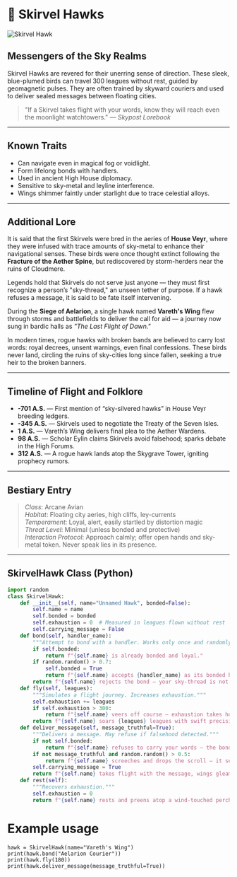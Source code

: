 # 🦅 Skirvel Hawks

![Skirvel Hawk](/images/skirvel-hawk.png)

## Messengers of the Sky Realms

Skirvel Hawks are revered for their unerring sense of direction. These sleek, blue-plumed birds can travel 300 leagues without rest, guided by geomagnetic pulses. They are often trained by skyward couriers and used to deliver sealed messages between floating cities.

> "If a Skirvel takes flight with your words, know they will reach even the moonlight watchtowers." — *Skypost Lorebook*

---

## Known Traits

- Can navigate even in magical fog or voidlight.
- Form lifelong bonds with handlers.
- Used in ancient High House diplomacy.
- Sensitive to sky-metal and leyline interference.
- Wings shimmer faintly under starlight due to trace celestial alloys.

---

## Additional Lore

It is said that the first Skirvels were bred in the aeries of **House Veyr**, where they were infused with trace amounts of sky-metal to enhance their navigational senses. These birds were once thought extinct following the **Fracture of the Aether Spine**, but rediscovered by storm-herders near the ruins of Cloudmere.

Legends hold that Skirvels do not serve just anyone — they must first recognize a person’s "sky-thread," an unseen tether of purpose. If a hawk refuses a message, it is said to be fate itself intervening.

During the **Siege of Aelarion**, a single hawk named **Vareth's Wing** flew through storms and battlefields to deliver the call for aid — a journey now sung in bardic halls as *"The Last Flight of Dawn."*

In modern times, rogue hawks with broken bands are believed to carry lost words: royal decrees, unsent warnings, even final confessions. These birds never land, circling the ruins of sky-cities long since fallen, seeking a true heir to the broken banners.

---

## Timeline of Flight and Folklore

- **-701 A.S.** — First mention of “sky-silvered hawks” in House Veyr breeding ledgers.
- **-345 A.S.** — Skirvels used to negotiate the Treaty of the Seven Isles.
- **1 A.S.** — Vareth’s Wing delivers final plea to the Aether Wardens.
- **98 A.S.** — Scholar Eylin claims Skirvels avoid falsehood; sparks debate in the High Forums.
- **312 A.S.** — A rogue hawk lands atop the Skygrave Tower, igniting prophecy rumors.

---

## Bestiary Entry

> *Class*: Arcane Avian  
> *Habitat*: Floating city aeries, high cliffs, ley-currents  
> *Temperament*: Loyal, alert, easily startled by distortion magic  
> *Threat Level*: Minimal (unless bonded and protective)  
> *Interaction Protocol*: Approach calmly; offer open hands and sky-metal token. Never speak lies in its presence.

---

## SkirvelHawk Class (Python)

```python
import random
class SkirvelHawk:
    def __init__(self, name="Unnamed Hawk", bonded=False):
        self.name = name
        self.bonded = bonded
        self.exhaustion = 0  # Measured in leagues flown without rest
        self.carrying_message = False
    def bond(self, handler_name):
        """Attempt to bond with a handler. Works only once and randomly."""
        if self.bonded:
            return f"{self.name} is already bonded and loyal."
        if random.random() > 0.7:
            self.bonded = True
            return f"{self.name} accepts {handler_name} as its bonded handler."
        return f"{self.name} rejects the bond — your sky-thread is not aligned."
    def fly(self, leagues):
        """Simulates a flight journey. Increases exhaustion."""
        self.exhaustion += leagues
        if self.exhaustion > 300:
            return f"{self.name} veers off course — exhaustion takes hold."
        return f"{self.name} soars {leagues} leagues with swift precision."
    def deliver_message(self, message_truthful=True):
        """Delivers a message. May refuse if falsehood detected."""
        if not self.bonded:
            return f"{self.name} refuses to carry your words — the bond is unproven."
        if not message_truthful and random.random() > 0.5:
            return f"{self.name} screeches and drops the scroll — it senses deceit."
        self.carrying_message = True
        return f"{self.name} takes flight with the message, wings gleaming like moonlight."
    def rest(self):
        """Recovers exhaustion."""
        self.exhaustion = 0
        return f"{self.name} rests and preens atop a wind-touched perch."
```
# Example usage
```
hawk = SkirvelHawk(name="Vareth's Wing")
print(hawk.bond("Aelarion Courier"))
print(hawk.fly(180))
print(hawk.deliver_message(message_truthful=True))
```

